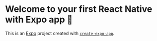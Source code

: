 # Welcome to your first React Native with Expo app 👋

This is an [Expo](https://expo.dev) project created with [`create-expo-app`](https://www.npmjs.com/package/create-expo-app).